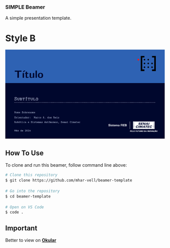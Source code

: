### SIMPLE Beamer
A simple presentation template.

# Style B
<p align="center">
  <img src="./img/styleB.png" alt="Size Limit CLI" width="738">
</p>


## How To Use

To clone and run this beamer, follow command line above:

```bash
# Clone this repository
$ git clone https://github.com/mhar-vell/beamer-template

# Go into the repository
$ cd beamer-template

# Open on VS Code
$ code .

```

## Important
Better to view on **[Okular]**



[Okular]: https://okular.kde.org